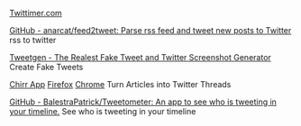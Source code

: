 
[Twittimer.com](https://twittimer.com/)

[GitHub - anarcat/feed2tweet: Parse rss feed and tweet new posts to Twitter](https://github.com/anarcat/feed2tweet)
rss to twitter

[Tweetgen - The Realest Fake Tweet and Twitter Screenshot Generator](https://www.tweetgen.com/)
Create Fake Tweets

[Chirr App](https://getchirrapp.com/)
[Firefox](https://addons.mozilla.org/en-US/firefox/addon/chirr-app/)
[Chrome](https://chrome.google.com/webstore/detail/chirr-app/cmbconaimdngicdnbpjnjocbpkdpmfkg)
Turn Articles into Twitter Threads

[GitHub - BalestraPatrick/Tweetometer: An app to see who is tweeting in your timeline.](https://github.com/BalestraPatrick/Tweetometer)
See who is tweeting in your timeline
